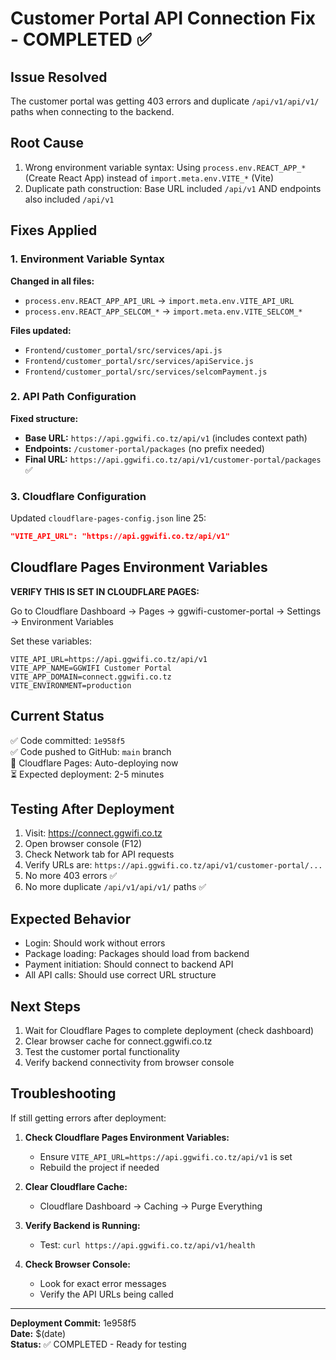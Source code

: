 # Customer Portal API Connection Fix - COMPLETED ✅

## Issue Resolved
The customer portal was getting 403 errors and duplicate `/api/v1/api/v1/` paths when connecting to the backend.

## Root Cause
1. Wrong environment variable syntax: Using `process.env.REACT_APP_*` (Create React App) instead of `import.meta.env.VITE_*` (Vite)
2. Duplicate path construction: Base URL included `/api/v1` AND endpoints also included `/api/v1`

## Fixes Applied

### 1. Environment Variable Syntax
**Changed in all files:**
- `process.env.REACT_APP_API_URL` → `import.meta.env.VITE_API_URL`
- `process.env.REACT_APP_SELCOM_*` → `import.meta.env.VITE_SELCOM_*`

**Files updated:**
- `Frontend/customer_portal/src/services/api.js`
- `Frontend/customer_portal/src/services/apiService.js`
- `Frontend/customer_portal/src/services/selcomPayment.js`

### 2. API Path Configuration
**Fixed structure:**
- **Base URL:** `https://api.ggwifi.co.tz/api/v1` (includes context path)
- **Endpoints:** `/customer-portal/packages` (no prefix needed)
- **Final URL:** `https://api.ggwifi.co.tz/api/v1/customer-portal/packages` ✅

### 3. Cloudflare Configuration
Updated `cloudflare-pages-config.json` line 25:
```json
"VITE_API_URL": "https://api.ggwifi.co.tz/api/v1"
```

## Cloudflare Pages Environment Variables
**VERIFY THIS IS SET IN CLOUDFLARE PAGES:**

Go to Cloudflare Dashboard → Pages → ggwifi-customer-portal → Settings → Environment Variables

Set these variables:
```
VITE_API_URL=https://api.ggwifi.co.tz/api/v1
VITE_APP_NAME=GGWIFI Customer Portal
VITE_APP_DOMAIN=connect.ggwifi.co.tz
VITE_ENVIRONMENT=production
```

## Current Status

✅ Code committed: `1e958f5`  
✅ Code pushed to GitHub: `main` branch  
🔄 Cloudflare Pages: Auto-deploying now  
⏳ Expected deployment: 2-5 minutes

## Testing After Deployment

1. Visit: https://connect.ggwifi.co.tz
2. Open browser console (F12)
3. Check Network tab for API requests
4. Verify URLs are: `https://api.ggwifi.co.tz/api/v1/customer-portal/...`
5. No more 403 errors ✅
6. No more duplicate `/api/v1/api/v1/` paths ✅

## Expected Behavior

- Login: Should work without errors
- Package loading: Packages should load from backend
- Payment initiation: Should connect to backend API
- All API calls: Should use correct URL structure

## Next Steps

1. Wait for Cloudflare Pages to complete deployment (check dashboard)
2. Clear browser cache for connect.ggwifi.co.tz
3. Test the customer portal functionality
4. Verify backend connectivity from browser console

## Troubleshooting

If still getting errors after deployment:

1. **Check Cloudflare Pages Environment Variables:**
   - Ensure `VITE_API_URL=https://api.ggwifi.co.tz/api/v1` is set
   - Rebuild the project if needed

2. **Clear Cloudflare Cache:**
   - Cloudflare Dashboard → Caching → Purge Everything

3. **Verify Backend is Running:**
   - Test: `curl https://api.ggwifi.co.tz/api/v1/health`

4. **Check Browser Console:**
   - Look for exact error messages
   - Verify the API URLs being called

---

**Deployment Commit:** 1e958f5  
**Date:** $(date)  
**Status:** ✅ COMPLETED - Ready for testing

